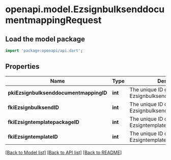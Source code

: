 # openapi.model.EzsignbulksenddocumentmappingRequest

## Load the model package
```dart
import 'package:openapi/api.dart';
```

## Properties
Name | Type | Description | Notes
------------ | ------------- | ------------- | -------------
**pkiEzsignbulksenddocumentmappingID** | **int** | The unique ID of the Ezsignbulksenddocumentmapping. | [optional] 
**fkiEzsignbulksendID** | **int** | The unique ID of the Ezsignbulksend | 
**fkiEzsigntemplatepackageID** | **int** | The unique ID of the Ezsigntemplatepackage | [optional] 
**fkiEzsigntemplateID** | **int** | The unique ID of the Ezsigntemplate | [optional] 

[[Back to Model list]](../README.md#documentation-for-models) [[Back to API list]](../README.md#documentation-for-api-endpoints) [[Back to README]](../README.md)


